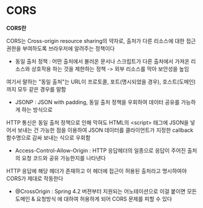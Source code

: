 # CORS

**CORS란**

CORS는 Cross-origin resource sharing의 약자로, 출처가 다른 리소스에 대한 접근 권한을 부여하도록 브라우저에 알려주는 정책이다



* 동일 출처 정책 : 어떤 출처에서 불러온 문서나 스크립트가 다른 출처에서 가져온 리소스와 상호작용 하는 것을 제한하는 정책 -> 외부 리소스를 막아 보안성을 높임

여기서 말하는 "동일 출처"는 URL이 프로토콜, 포트(명시되었을 경우), 호스트(도메인) 까지 모두 같은 경우를 말함



* JSONP : JSON with padding, 동일 출처 정책을 우회하여 데이터 공유를 가능하게 하는 방식으로

HTTP 통신은 동일 출처 정책으로 인해 막혀도 HTML의 \<script> 태그에 JSON을 넣어서 보내는 건 가능한 점을 이용하여 JSON 데이터를 클라이언트가 지정한 callback 함수명으로 감싸 보내는 식으로 우회함



* Access-Control-Allow-Origin : HTTP 응답헤더의 일종으로 응답이 주어진 출처의 요청 코드와 공유 가능한지를 나타낸다

HTTP 응답에 해당 헤더가 존재하고 이 헤더에 접근이 허용된 출처라고 명시하여야 CORS가 제대로 작동한다



* @CrossOrigin : Spring 4.2 버젼부터 지원되는 어노테이션으로 이걸 붙이면 모든 도메인 & 요청방식 에 대하여 허용하게 되어 CORS 문제를 피할 수 있다

